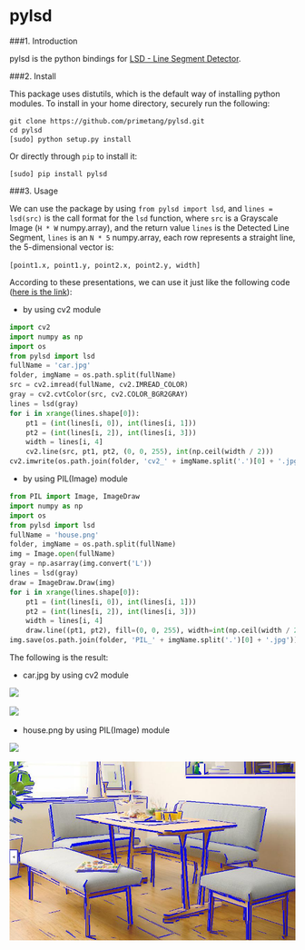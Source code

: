 pylsd
=============

###1. Introduction

pylsd is the python bindings for [LSD - Line Segment Detector](http://www.ipol.im/pub/art/2012/gjmr-lsd/).

###2. Install

This package uses distutils, which is the default way of installing python modules. To install in your home directory, securely run the following:
```
git clone https://github.com/primetang/pylsd.git
cd pylsd
[sudo] python setup.py install
```

Or directly through `pip` to install it:
```
[sudo] pip install pylsd
```

###3. Usage

We can use the package by using `from pylsd import lsd`, and `lines = lsd(src)` is the call format for the `lsd` function, where `src` is a Grayscale Image (`H * W` numpy.array), and the return value `lines` is the Detected Line Segment, `lines` is an `N * 5` numpy.array, each row represents a straight line, the 5-dimensional vector is:

`[point1.x, point1.y, point2.x, point2.y, width]`


According to these presentations, we can use it just like the following code ([here is the link](https://github.com/primetang/pylsd/tree/master/example)):

* by using cv2 module

```python
import cv2
import numpy as np
import os
from pylsd import lsd
fullName = 'car.jpg'
folder, imgName = os.path.split(fullName)
src = cv2.imread(fullName, cv2.IMREAD_COLOR)
gray = cv2.cvtColor(src, cv2.COLOR_BGR2GRAY)
lines = lsd(gray)
for i in xrange(lines.shape[0]):
    pt1 = (int(lines[i, 0]), int(lines[i, 1]))
    pt2 = (int(lines[i, 2]), int(lines[i, 3]))
    width = lines[i, 4]
    cv2.line(src, pt1, pt2, (0, 0, 255), int(np.ceil(width / 2)))
cv2.imwrite(os.path.join(folder, 'cv2_' + imgName.split('.')[0] + '.jpg'), src)
```

* by using PIL(Image) module

```python
from PIL import Image, ImageDraw
import numpy as np
import os
from pylsd import lsd
fullName = 'house.png'
folder, imgName = os.path.split(fullName)
img = Image.open(fullName)
gray = np.asarray(img.convert('L'))
lines = lsd(gray)
draw = ImageDraw.Draw(img)
for i in xrange(lines.shape[0]):
    pt1 = (int(lines[i, 0]), int(lines[i, 1]))
    pt2 = (int(lines[i, 2]), int(lines[i, 3]))
    width = lines[i, 4]
    draw.line((pt1, pt2), fill=(0, 0, 255), width=int(np.ceil(width / 2)))
img.save(os.path.join(folder, 'PIL_' + imgName.split('.')[0] + '.jpg'))
```

The following is the result:

* car.jpg by using cv2 module

![](https://github.com/primetang/pylsd/blob/master/example/car.jpg)

![](https://github.com/primetang/pylsd/blob/master/example/cv2_car.jpg)

* house.png by using PIL(Image) module

![](https://github.com/primetang/pylsd/blob/master/example/house.png)

![](https://github.com/primetang/pylsd/blob/master/example/PIL_house.jpg)
